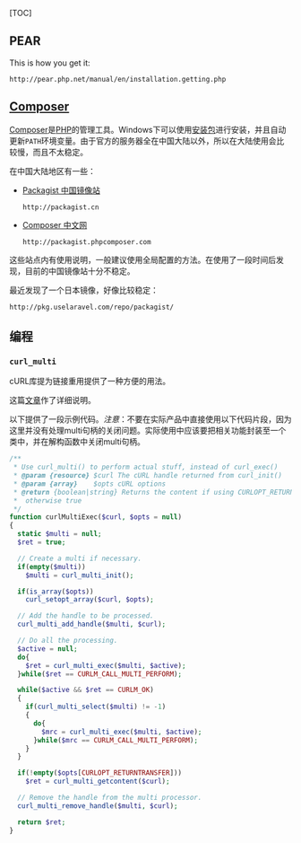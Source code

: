 [TOC]


[php]: http://php.net/ (PHP 官网)
[composer]:https://getcomposer.org/download (Composer 官网)



## PEAR
This is how you get it:
```text
http://pear.php.net/manual/en/installation.getting.php
```

## [Composer](composer)
[Composer](composer)是[PHP](php)的管理工具。Windows下可以使用[安装包](https://getcomposer.org/Composer-Setup.exe "Windows安装包")进行安装，并且自动更新`PATH`环境变量。由于官方的服务器全在中国大陆以外，所以在大陆使用会比较慢，而且不太稳定。

在中国大陆地区有一些：

- [Packagist 中国镜像站](http://pkg.phpcomposer.com/)
  ```text
  http://packagist.cn
  ```
- [Composer 中文网](http://www.phpcomposer.com/)
  ```text
  http://packagist.phpcomposer.com
  ```

这些站点内有使用说明，一般建议使用全局配置的方法。在使用了一段时间后发现，目前的中国镜像站十分不稳定。

最近发现了一个日本镜像，好像比较稳定：
```text
http://pkg.uselaravel.com/repo/packagist/
```


## 编程

### `curl_multi`

cURL库提为链接重用提供了一种方便的用法。

这篇[文章](http://technosophos.com/2012/06/18/connection-sharing-curl-php-how-re-use-http-connections-knock-70-rest-network-time.html)作了详细说明。

以下提供了一段示例代码。*注意*：不要在实际产品中直接使用以下代码片段，因为这里并没有处理multi句柄的关闭问题。实际使用中应该要把相关功能封装至一个类中，并在解构函数中关闭multi句柄。

```php
/**
 * Use curl_multi() to perform actual stuff, instead of curl_exec()
 * @param {resource} $curl The cURL handle returned from curl_init()
 * @param {array}    $opts cURL options
 * @return {boolean|string} Returns the content if using CURLOPT_RETURNTRANSFER,
 *  otherwise true
 */
function curlMultiExec($curl, $opts = null)
{
  static $multi = null;
  $ret = true;

  // Create a multi if necessary.
  if(empty($multi))
    $multi = curl_multi_init();

  if(is_array($opts))
    curl_setopt_array($curl, $opts);

  // Add the handle to be processed.
  curl_multi_add_handle($multi, $curl);

  // Do all the processing.
  $active = null;
  do{
    $ret = curl_multi_exec($multi, $active);
  }while($ret == CURLM_CALL_MULTI_PERFORM);

  while($active && $ret == CURLM_OK)
  {
    if(curl_multi_select($multi) != -1)
    {
      do{
        $mrc = curl_multi_exec($multi, $active);
      }while($mrc == CURLM_CALL_MULTI_PERFORM);
    }
  }

  if(!empty($opts[CURLOPT_RETURNTRANSFER]))
    $ret = curl_multi_getcontent($curl);

  // Remove the handle from the multi processor.
  curl_multi_remove_handle($multi, $curl);

  return $ret;
}
```